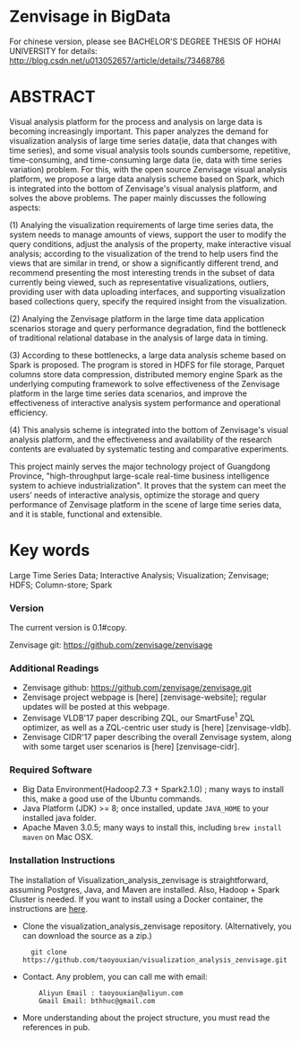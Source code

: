 # Zenvisage in BigData
For chinese version, please see BACHELOR'S DEGREE THESIS OF HOHAI UNIVERSITY for details: 
http://blog.csdn.net/u013052657/article/details/73468786

# ABSTRACT
Visual analysis platform for the process and analysis on large data is becoming increasingly important. This paper analyzes the demand for visualization analysis of large time series data(ie, data that changes with time series), and some visual analysis tools sounds cumbersome, repetitive, time-consuming, and time-consuming large data (ie, data with time series variation) problem. For this, with the open source Zenvisage visual analysis platform, we propose a large data analysis scheme based on Spark, which is integrated into the bottom of Zenvisage's visual analysis platform, and solves the above problems. The paper mainly discusses the following aspects:

(1) Analying the visualization requirements of large time series data, the system needs to manage amounts of views, support the user to modify the query conditions, adjust the analysis of the property, make interactive visual analysis; according to the visualization of the trend to help users find the views that are similar in trend, or show a significantly different trend, and recommend presenting the most interesting trends in the subset of data currently being viewed, such as representative visualizations, outliers, providing user with data uploading interfaces, and supporting visualization based collections query, specify the required insight from the visualization.

(2) Analying the Zenvisage platform in the large time data application scenarios storage and query performance degradation, find the bottleneck of traditional relational database in the analysis of large data in timing.

(3) According to these bottlenecks, a large data analysis scheme based on Spark is proposed. The program is stored in HDFS for file storage, Parquet columns store data compression, distributed memory engine Spark as the underlying computing framework to solve effectiveness of the Zenvisage platform in the large time series data scenarios, and improve the effectiveness of interactive analysis system performance and operational efficiency.

(4) This analysis scheme is integrated into the bottom of Zenvisage's visual analysis platform, and the effectiveness and availability of the research contents are evaluated by systematic testing and comparative experiments.

This project mainly serves the major technology project of Guangdong Province, "high-throughput large-scale real-time business intelligence system to achieve industrialization". It proves that the system can meet the users’ needs of interactive analysis, optimize the storage and query performance of Zenvisage platform in the scene of large time series data, and it is stable, functional and extensible.

# Key words
Large Time Series Data; Interactive Analysis; Visualization; Zenvisage; HDFS; Column-store; Spark

### Version
The current version is 0.1#copy.

Zenvisage git: https://github.com/zenvisage/zenvisage

### Additional Readings
* Zenvisage github: https://github.com/zenvisage/zenvisage.git
* Zenvisage project webpage is [here] [zenvisage-website]; regular updates will be posted at this webpage.
* Zenvisage VLDB'17 paper describing ZQL, our SmartFuse<sup>1</sup> ZQL optimizer, as well as a ZQL-centric user study is [here] [zenvisage-vldb].
* Zenvisage CIDR'17 paper describing the overall Zenvisage system, along with some target user scenarios is [here] [zenvisage-cidr].
 
### Required Software
* Big Data Environment(Hadoop2.7.3 + Spark2.1.0) ; many ways to install this, make a good use of the Ubuntu commands.
* Java Platform (JDK) >= 8; once installed, update `JAVA_HOME` to your installed java folder.
* Apache Maven 3.0.5;  many ways to install this, including `brew install maven` on Mac OSX.

### Installation Instructions
The installation of Visualization_analysis_zenvisage is straightforward, assuming Postgres, Java, and Maven are installed. Also, Hadoop + Spark Cluster is needed. If you want to install using a Docker container, the instructions are [here](https://github.com/zenvisage/zenvisage/wiki/Docker-Installation-Instruction).

* Clone the visualization_analysis_zenvisage repository. (Alternatively, you can download the source as a zip.)

     
        git clone https://github.com/taoyouxian/visualization_analysis_zenvisage.git
     

* Contact. Any problem, you can call me with email:     
        
          Aliyun Email : taoyouxian@aliyun.com
          Gmail Email: bthhuc@gmail.com
     
* More understanding about the project structure, you must read the references in pub.